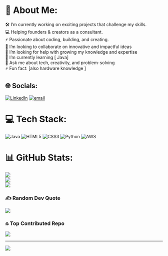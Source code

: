 # 💫 About Me:
🛠 I’m currently working on exciting projects that challenge my skills.<br>💻 Helping founders & creators as a consultant.<br>⚡ Passionate about coding, building, and creating.<br>🤝 I’m looking to collaborate on innovative and impactful ideas<br>🙌 I’m looking for help with growing my knowledge and expertise<br>🌱 I’m currently learning [ Java]<br>💬 Ask me about tech, creativity, and problem-solving<br>⚡ Fun fact: [also hardware knowledge ]


## 🌐 Socials:
[![LinkedIn](https://img.shields.io/badge/LinkedIn-%230077B5.svg?logo=linkedin&logoColor=white)](https://linkedin.com/in/www.linkedin.com/in/connectwithmayanka) [![email](https://img.shields.io/badge/Email-D14836?logo=gmail&logoColor=white)](mailto:ahirwarmayank100@gmail.com) 

# 💻 Tech Stack:
![Java](https://img.shields.io/badge/java-%23ED8B00.svg?style=for-the-badge&logo=openjdk&logoColor=white) ![HTML5](https://img.shields.io/badge/html5-%23E34F26.svg?style=for-the-badge&logo=html5&logoColor=white) ![CSS3](https://img.shields.io/badge/css3-%231572B6.svg?style=for-the-badge&logo=css3&logoColor=white) ![Python](https://img.shields.io/badge/python-3670A0?style=for-the-badge&logo=python&logoColor=ffdd54) ![AWS](https://img.shields.io/badge/AWS-%23FF9900.svg?style=for-the-badge&logo=amazon-aws&logoColor=white)
# 📊 GitHub Stats:
![](https://github-readme-stats.vercel.app/api?username=mayankgotnolife&theme=dark&hide_border=false&include_all_commits=false&count_private=false)<br/>
![](https://nirzak-streak-stats.vercel.app/?user=mayankgotnolife&theme=dark&hide_border=false)<br/>
![](https://github-readme-stats.vercel.app/api/top-langs/?username=mayankgotnolife&theme=dark&hide_border=false&include_all_commits=false&count_private=false&layout=compact)

### ✍️ Random Dev Quote
![](https://quotes-github-readme.vercel.app/api?type=horizontal&theme=radical)

### 🔝 Top Contributed Repo
![](https://github-contributor-stats.vercel.app/api?username=mayankgotnolife&limit=5&theme=dark&combine_all_yearly_contributions=true)

---
[![](https://visitcount.itsvg.in/api?id=mayankgotnolife&icon=0&color=0)](https://visitcount.itsvg.in)

<!-- Proudly created with GPRM ( https://gprm.itsvg.in ) -->
